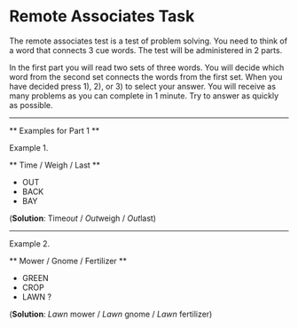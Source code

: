 
Remote Associates Task
======================

The remote associates test is a test of problem solving. You need to think of a word that connects 3 cue words. The test will be administered in 2 parts.

In the first part you will read two sets of three words. You will decide which word from the second set connects the words from the first set.
When you have decided press 1), 2), or 3) to select your answer. You will receive as many problems as you can complete in 1 minute. Try to answer as quickly as possible.

---------------------------------------------------------------

** Examples for Part 1 **

Example 1.

** Time / Weigh / Last **

- OUT
- BACK
- BAY


(**Solution**: Time*out* / *Out*weigh / *Out*last)

-------------------------------------------------------------------

Example 2.

** Mower / Gnome / Fertilizer **

- GREEN
- CROP
- LAWN ?

(**Solution**: *Lawn* mower / *Lawn* gnome / *Lawn* fertilizer)